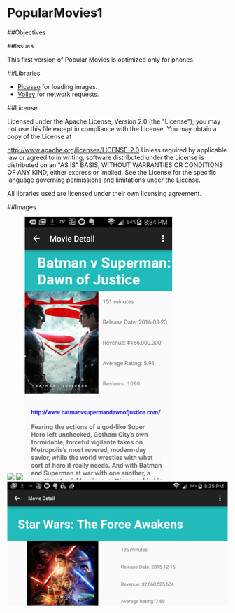 # PopularMovies1
##Objectives

##Issues

This first version of Popular Movies is optimized only for phones.

##Libraries
- [Picasso](http://square.github.io/picasso) for loading images.
- [Volley](https://android.googlesource.com/platform/frameworks/volley)  for network requests.


##License

Licensed under the Apache License, Version 2.0 (the "License"); you may not use this file except in compliance with the License. You may obtain a copy of the License at

   http://www.apache.org/licenses/LICENSE-2.0
Unless required by applicable law or agreed to in writing, software distributed under the License is distributed on an "AS IS" BASIS, WITHOUT WARRANTIES OR CONDITIONS OF ANY KIND, either express or implied. See the License for the specific language governing permissions and limitations under the License.

All libraries used are licensed under their own licensing agreement.

##Images


![](./app/src/main/res/drawable/device-2016-04-05-203118.png "")
![](./app/src/main/res/drawable/device-2016-04-05-203334.png "")
![](./app/src/main/res/drawable/device-2016-04-05-203506.png "")
![](./app/src/main/res/drawable/device-2016-04-05-203520.png "")

